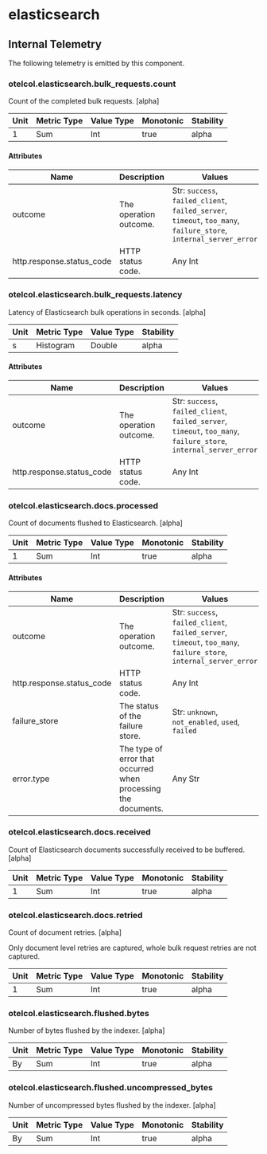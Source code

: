 [comment]: <> (Code generated by mdatagen. DO NOT EDIT.)

# elasticsearch

## Internal Telemetry

The following telemetry is emitted by this component.

### otelcol.elasticsearch.bulk_requests.count

Count of the completed bulk requests. [alpha]

| Unit | Metric Type | Value Type | Monotonic | Stability |
| ---- | ----------- | ---------- | --------- | --------- |
| 1 | Sum | Int | true | alpha |

#### Attributes

| Name | Description | Values |
| ---- | ----------- | ------ |
| outcome | The operation outcome. | Str: ``success``, ``failed_client``, ``failed_server``, ``timeout``, ``too_many``, ``failure_store``, ``internal_server_error`` |
| http.response.status_code | HTTP status code. | Any Int |

### otelcol.elasticsearch.bulk_requests.latency

Latency of Elasticsearch bulk operations in seconds. [alpha]

| Unit | Metric Type | Value Type | Stability |
| ---- | ----------- | ---------- | --------- |
| s | Histogram | Double | alpha |

#### Attributes

| Name | Description | Values |
| ---- | ----------- | ------ |
| outcome | The operation outcome. | Str: ``success``, ``failed_client``, ``failed_server``, ``timeout``, ``too_many``, ``failure_store``, ``internal_server_error`` |
| http.response.status_code | HTTP status code. | Any Int |

### otelcol.elasticsearch.docs.processed

Count of documents flushed to Elasticsearch. [alpha]

| Unit | Metric Type | Value Type | Monotonic | Stability |
| ---- | ----------- | ---------- | --------- | --------- |
| 1 | Sum | Int | true | alpha |

#### Attributes

| Name | Description | Values |
| ---- | ----------- | ------ |
| outcome | The operation outcome. | Str: ``success``, ``failed_client``, ``failed_server``, ``timeout``, ``too_many``, ``failure_store``, ``internal_server_error`` |
| http.response.status_code | HTTP status code. | Any Int |
| failure_store | The status of the failure store. | Str: ``unknown``, ``not_enabled``, ``used``, ``failed`` |
| error.type | The type of error that occurred when processing the documents. | Any Str |

### otelcol.elasticsearch.docs.received

Count of Elasticsearch documents successfully received to be buffered. [alpha]

| Unit | Metric Type | Value Type | Monotonic | Stability |
| ---- | ----------- | ---------- | --------- | --------- |
| 1 | Sum | Int | true | alpha |

### otelcol.elasticsearch.docs.retried

Count of document retries. [alpha]

Only document level retries are captured, whole bulk request retries are not captured.

| Unit | Metric Type | Value Type | Monotonic | Stability |
| ---- | ----------- | ---------- | --------- | --------- |
| 1 | Sum | Int | true | alpha |

### otelcol.elasticsearch.flushed.bytes

Number of bytes flushed by the indexer. [alpha]

| Unit | Metric Type | Value Type | Monotonic | Stability |
| ---- | ----------- | ---------- | --------- | --------- |
| By | Sum | Int | true | alpha |

### otelcol.elasticsearch.flushed.uncompressed_bytes

Number of uncompressed bytes flushed by the indexer. [alpha]

| Unit | Metric Type | Value Type | Monotonic | Stability |
| ---- | ----------- | ---------- | --------- | --------- |
| By | Sum | Int | true | alpha |
